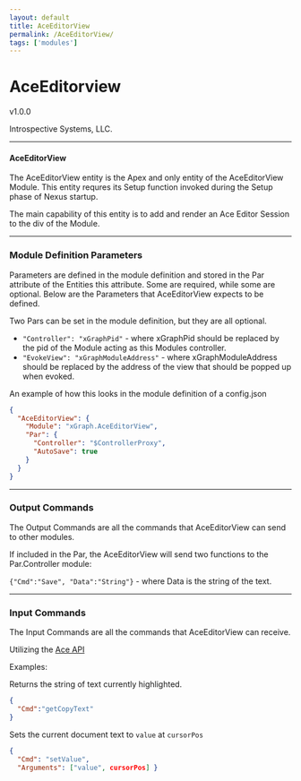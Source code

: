 ```yaml
---
layout: default
title: AceEditorView
permalink: /AceEditorView/
tags: ['modules']
---
```


# AceEditorview

v1.0.0

Introspective Systems, LLC.


---
#### AceEditorView

The AceEditorView entity is the Apex and only entity of the AceEditorView Module. This entity requres its Setup function invoked during the Setup phase of Nexus startup.

The main capability of this entity is to add and render an Ace Editor Session to the div of the Module.

---

### Module Definition Parameters

Parameters are defined in the module definition and stored in the Par attribute
of the Entities this attribute.
Some are required, while some are optional. Below are the Parameters
that AceEditorView expects to be defined.

Two Pars can be set in the module definition, but they are all optional.

- `"Controller": "xGraphPid"`  - where xGraphPid should be replaced by the pid of the Module acting as this Modules controller.
- `"EvokeView": "xGraphModuleAddress"`  - where xGraphModuleAddress should be replaced by the address of the view that should be popped up when evoked.

An example of how this looks in the module definition of a config.json
``` json
{
  "AceEditorView": {
    "Module": "xGraph.AceEditorView",
    "Par": {
      "Controller": "$ControllerProxy",
      "AutoSave": true
    }
  }
}
```

---

### Output Commands

The Output Commands are all the commands that AceEditorView can send to other modules.

If included in the Par, the AceEditorView will send two functions to the Par.Controller module:

`{"Cmd":"Save", "Data":"String"}` - where Data is the string of the text.

---

### Input Commands
The Input Commands are all the commands that AceEditorView can receive.

Utilizing the [Ace API](https://ace.c9.io/#about=&nav=api)

Examples:

Returns the string of text currently highlighted.
```json
{
  "Cmd":"getCopyText"
}
```

Sets the current document text to `value` at `cursorPos`
```json
{
  "Cmd": "setValue",
  "Arguments": ["value", cursorPos] }
```
